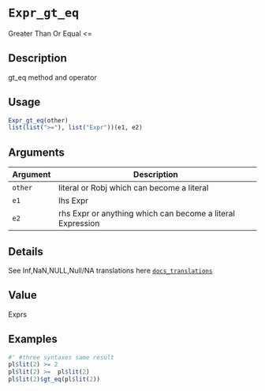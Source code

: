 # `Expr_gt_eq`

Greater Than Or Equal <=


## Description

gt_eq method and operator


## Usage

```r
Expr_gt_eq(other)
list(list(">="), list("Expr"))(e1, e2)
```


## Arguments

Argument      |Description
------------- |----------------
`other`     |     literal or Robj which can become a literal
`e1`     |     lhs Expr
`e2`     |     rhs Expr or anything which can become a literal Expression


## Details

See Inf,NaN,NULL,Null/NA translations here [`docs_translations`](#docstranslations)


## Value

Exprs


## Examples

```r
#' #three syntaxes same result
pl$lit(2) >= 2
pl$lit(2) >=  pl$lit(2)
pl$lit(2)$gt_eq(pl$lit(2))
```


